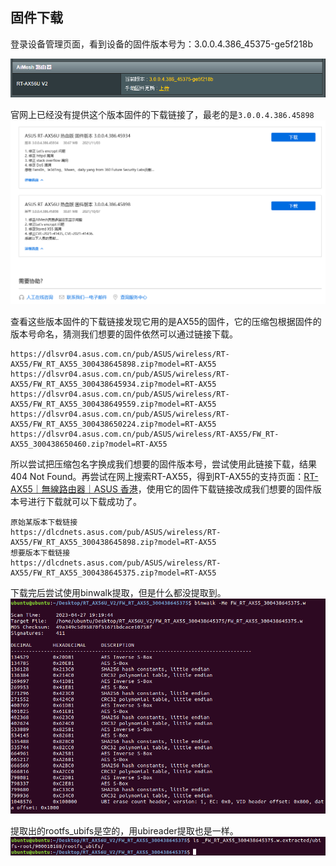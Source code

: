 ## 固件下载
登录设备管理页面，看到设备的固件版本号为：3.0.0.4.386_45375-ge5f218b

![](images/Pasted%20image%2020230427190237.png)

官网上已经没有提供这个版本固件的下载链接了，最老的是`3.0.0.4.386.45898`
![](images/Pasted%20image%2020230427190729.png)

查看这些版本固件的下载链接发现它用的是AX55的固件，它的压缩包根据固件的版本号命名，猜测我们想要的固件依然可以通过链接下载。
```
https://dlsvr04.asus.com.cn/pub/ASUS/wireless/RT-AX55/FW_RT_AX55_300438645898.zip?model=RT-AX55
https://dlsvr04.asus.com.cn/pub/ASUS/wireless/RT-AX55/FW_RT_AX55_300438645934.zip?model=RT-AX55
https://dlsvr04.asus.com.cn/pub/ASUS/wireless/RT-AX55/FW_RT_AX55_300438649559.zip?model=RT-AX55
https://dlsvr04.asus.com.cn/pub/ASUS/wireless/RT-AX55/FW_RT_AX55_300438650224.zip?model=RT-AX55
https://dlsvr04.asus.com.cn/pub/ASUS/wireless/RT-AX55/FW_RT-AX55_300438650460.zip?model=RT-AX55
```

所以尝试把压缩包名字换成我们想要的固件版本号，尝试使用此链接下载，结果404 Not Found。再尝试在网上搜索RT-AX55，得到RT-AX55的支持页面：[RT-AX55｜無線路由器｜ASUS 香港](https://www.asus.com/hk/networking-iot-servers/wifi-routers/all-series/rt-ax55/helpdesk_bios/?model2Name=RT-AX55)，使用它的固件下载链接改成我们想要的固件版本号进行下载就可以下载成功了。
```
原始某版本下载链接
https://dlcdnets.asus.com/pub/ASUS/wireless/RT-AX55/FW_RT_AX55_300438645898.zip?model=RT-AX55
想要版本下载链接
https://dlcdnets.asus.com/pub/ASUS/wireless/RT-AX55/FW_RT_AX55_300438645375.zip?model=RT-AX55
```

下载完后尝试使用binwalk提取，但是什么都没提取到。
![](images/Pasted%20image%2020230427192133.png)

提取出的rootfs_ubifs是空的，用ubireader提取也是一样。
![](images/Pasted%20image%2020230427192255.png)


